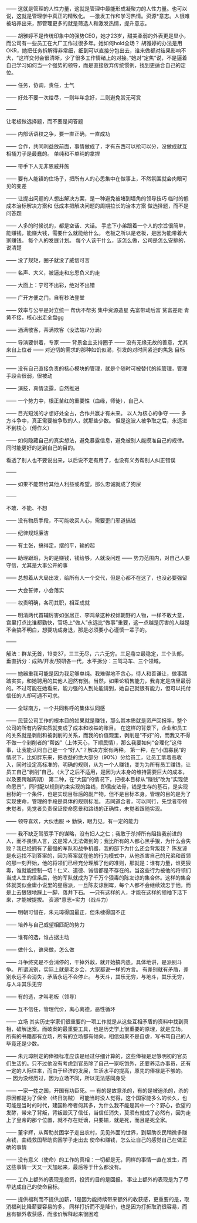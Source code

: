 ——
这就是管理的人性力量，这就是管理中最能形成凝聚力的人性力量。也可以说，这就是管理学中真正的精致化。
—激发工作和学习热情。资源*意志。人很难被培养出来，那管理更多的就是筛选人和激发热情，提升意志。

——
胡雅婷不是传统印象中的强势CEO，她才23岁，甜美柔弱的外表更是显小，而公司有一些员工在大厂工作过很多年。她如何hold全场？
胡雅婷的办法是用OKR，她把任务拆解得非常细，细到可以直接分包出去，谁来做都对结果影响不大，“这样交付会很清晰，少了很多工作情绪上的对接。”她对“定焦”说，不是逼着自己学习如何当一个强势的领导，而是直接放弃传统惯例，找到更适合自己的定位。

——
任务，协调，责任，士气

——
好处不要一次给尽，一则年年念好，二则避免赏无可赏

——

让老板做选择题，而不要是问答题

——
内部话语权之争，要一直正确，一直成功

——
合作，共同利益放前面，事情做成了，才有东西可以抢可以分，没做成就互相捅刀子是最蠢的。
单纯和不单纯的拿捏

——
带手下人无非恩威并施

——
要有人能镇的住场子，把所有人的心思集中在做事上，不然氛围就会肉眼可见的变差

——
让提出问题的人想出解决方案，是一种避免被堵到墙角的领导技巧
临时的低成本治标解决方案和
低成本把解决问题的周期拉长的治本方案
做选择题，而不是问答题

——
人多的时候说的，都是空话、大话。
手底下小弟跟着一个人的宗旨很简单，能赚钱，能赚大钱，需要什么就能给什么。
老板之所以是老板，是因为能带着大家赚钱。
每个人的发展计划。
每个人该干什么，该怎么做，公司是怎么安排的，说清楚

——
没了规矩，圈子就没了威信可言

——
名声、大义，被逼走和忘恩负义的走

——
大面上：宁可不出彩，绝对不出错

——
广开方便之门，自有秒法登堂

——
效率与公平是对立统一
帮优不帮劣
集中资源造星
先富带动后富
贫富差距
青黄不接，核心出走全盘gg

——
酒满敬客，茶满欺客（没法端/7分满）

——
导演要供着，专家
——
背景金主支持圈子
——
没有无缘无故的善意，尤其来自上位者
——
对迫切的需求的那种如饥似渴，引发的对时间紧迫的焦急
目标
——

——
没有自己直接负责的核心模块的管理，就是个随时可被替代的纯管理，管理手段会很弱，很被动

——
演技，真情流露，自然推进

——
一个势力中，根正苗红的重要性（血缘，师徒），自己人

——
目光短浅的才想好处全占，合作共赢才有未来。
以人为核心的争夺
——
多方斗争中，真正需要被争取的人，就那些少数。
但是这波人被争取之后，永远进不到核心（傅作义）

——
如何隐藏自己的真实想法，避免暴露信息，避免被别人能摸准自己的规律。
同时能更好的达到自己的目的。

看透了别人也不要说出来，以后说不定有用了，也没有义务帮别人纠正错误

——

——
如果不能带给其他人利益或希望，那么忠诚就成了狗屎

——

不敢、不能、不想

——
没有物质手段，不可能收买人心，需要歪门邪道搞钱

——
纪律规矩廉洁

——
有主张，搞得定，摆的平，输的起

——
助理跟班，为的是赚钱，钱给够，人就没问题
——
势力范围内，对自己人要守信，尤其是大事公开的事

——
总想着从大局出发，给所有人一个交代，但是心都不在这了，也没必要强留

——
大会誓师，小会落实

——
权责明确，各司其职，相互成就

——
明清两代首辅厉害如张居正、李鸿章这种权倾朝野的人物，一样不敢大意，宫里打点比谁都勤快，官场上“做人”永远比“做事”重要，这一点越是厉害的人越是不会搞不明白，想要功成身退，那是必须要小心谨慎一辈子的。

——

解法：群龙无首，19变37，三三无尽，六六无穷。三足鼎立最稳定，三个头部，垂直拆分：成熟/开发/预研各一代，水平拆分：三驾马车、三个领域。

——
她器重我可能是因为我足够单纯。我难得地不贪心，待人和善谦让，做事踏踏实实，和她聘用的其他人迥然有别。当然，如果论销售能力，我肯定是店里最弱的。不过可能在她看来，能力强的人到处能请到，她自己就很有能力，但可以托付信任的人却可遇不可求。

——
全球南方，一个共同称呼的集体认同感

——
民营公司工作的根本目的如果就是赚钱，那么其本质就是资产回报率，整个公司的所有内容实质就变成了成本和收益的账目。
在这样的背景下，企业和员工的关系就是剥削和被剥削的关系，而我的价值观里，剥削是“不好”的，而我又不得不做一个剥削者的“帮凶”（上体天心，下顺民情），那么我要如何“合理化”这件事，让我能认同自己是一个“好人”？解决方案有两种。
第一种，在“小国寡民”的情况下，比如胖东来，把收益的绝大部分（90%）分给员工，让员工拿着高收入，同时设定高标准的，明确的规则，从为一个人赚钱，变为为所有员工赚钱，让员工自己“剥削”自己。（大了之后不适用，是因为大本身的维持需要巨大的成本，以及要跨越周期）
第二种，在“大国”的情况下，把根本目标从“赚钱”改为“实现使命愿景”，同时配以规则约束实现的路线，即儒皮法骨，钱是生存的基石，是实现目标的一个条件，也是实现目标后的副产物，但不是目标本身。管理的目的是为了实现使命，管理的手段是具体的规则标准。
志同道合者，可以同行，先觉者带领未觉者，先觉者负责保证使命愿景和路线的正确性，未觉者跟随实现。

——
领导喜欢，大伙也服 => 勤快，眼力见，有一定的能力

——
我不缺乏驾驭手下的谋略，没有妇人之仁；我敢于杀掉所有阻挡我前进的人，而不畏惧人言，这是常人无法做到的；我比所有的人都心黑手狠，为什么会失败？我已经拥有了最强的军队和战争机器，我的部下为什么还会背叛我？
陈友谅是永远找不到答案的，因为答案就在他的行为模式中，从他杀害自己的兄弟和首领的那一刻开始，他的将领们已经充分理解了他的准则，那就是：谁有力量，谁更狠毒，谁就能控制一切！仁义、道德、诚信都是不存在的。当这些行为被他的将领们当成人生的信条后，他的军队就成为了千万个狠毒的陈友谅的集合体。这样的集合体就类似金庸小说里的星宿派，一旦陈友谅倒霉，每个人都不会继续效忠于他，而是上去狠狠地踩上一脚，落井下石。
—只有这样的人，才能在这样的领袖下活下来，才能被提拔。
资源*意志=实力（战斗力）

——
明朝可惜在，朱元璋得国最正，但朱棣得国不正

——
培养与自己威望相匹配的势力

——
谁有的选，谁占据主动

——
做什么，谁来做，怎么做

——
斗争终究是不会消停的，干掉外敌，就开始搞内患。具体地讲，是派别斗争。
所谓派别，实际上就是老乡会，大家都说一样的方言。
有差别就有矛盾，差别永远不会消失，矛盾永远不会停止。
与天斗，其乐无穷，与地斗，其乐无穷，与人斗其乐无穷

——
有的选，才叫老板（领导）

——
互不信任，管理代价，离心离德，恶性循环

——
立场
其实历史学家们很重要的一项工作就是从这些互相矛盾的资料中找到真相，破解迷案。而破案的最重要工具，也是历史学上很重要的原理，就是立场。
所有的书籍都有立场，所有的立场都有倾向，相信如果不是自虐，写书骂自己的人毕竟还是少数。

——
朱元璋制定的俸禄标准应该是经过仔细计算的，这些俸禄是足够明初的官员们生活的。只不过他没有考虑到官员除了自己一家吃饱外，还要养活办事员，还有一定的人际往来，而由于经济的发展，生活水平的提高，原先的俸禄是不够的。
— 因为没经历过，因为立场不同，所以无法感同身受

——
一家一姓之国，开国有功臣死。— 有的是故意杀的，有的是被迫杀的，杀的原因都是为了保全（终日防贼）
可能当时没人觉得，这个国家能多么的长久，也可能是当时的时代，建国称帝者何其多，为什么我不能是其中一个？野心，欲望的发酵，带来了背叛，背叛毁灭了信任，当信任消失，莫须有就成了必然有，因为走上了皇帝的那个位置，就不存在贬谪，只要输，就是死，而且是死全家。

——
董宇辉，从帮助贫困学子走出农村，见见外面的世界，到帮助农民稍微多赚点钱，曲线救国帮助贫困学子走出去
使命和赚钱，怎么让自己的感觉自己在做正确的事情

——
没有意义（使命）的工作的真相：一切都是无，同样的事情一直在发生，而这些事情一天又一天加起来，最后等于什么都没有。

——
工作上额外的表现是投资，投资的目的是回报。
事业上额外的表现是为了尽早达成自己的使命目标。

——
提供福利而不提供加薪，1是因为能持续带来额外的收获感，更重要的是，取消福利比降薪要容易的多。
同样打折而不是降价，也是因为打折取消很容易，而且有额外收获感，而涨价解释起来很困难
